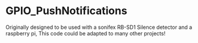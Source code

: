 # GPIO_PushNotifications
Originally designed to be used with a sonifex RB-SD1 Silence detector and a raspberry pi, This code could be adapted to many other projects!
